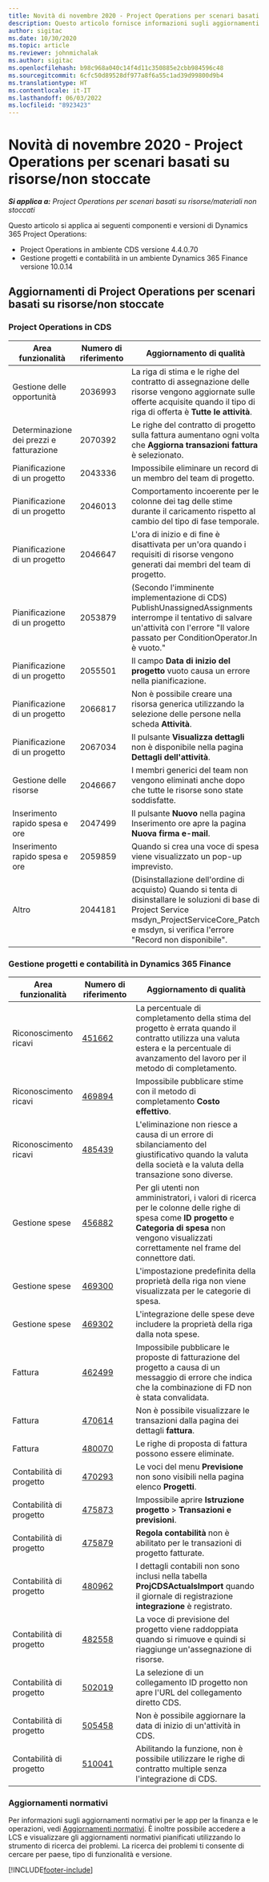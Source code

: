 ```yaml
---
title: Novità di novembre 2020 - Project Operations per scenari basati su risorse/non stoccate
description: Questo articolo fornisce informazioni sugli aggiornamenti di qualità disponibili nella versione di novembre 2020 di Project Operations per scenari basati su risorse/non stoccate.
author: sigitac
ms.date: 10/30/2020
ms.topic: article
ms.reviewer: johnmichalak
ms.author: sigitac
ms.openlocfilehash: b98c968a040c14f4d11c350885e2cbb984596c48
ms.sourcegitcommit: 6cfc50d89528df977a8f6a55c1ad39d99800d9b4
ms.translationtype: HT
ms.contentlocale: it-IT
ms.lasthandoff: 06/03/2022
ms.locfileid: "8923423"
---
```

# <a name="whats-new-november-2020---project-operations-for-resourcenon-stocked-based-scenarios"></a>Novità di novembre 2020 - Project Operations per scenari basati su risorse/non stoccate

_**Si applica a:** Project Operations per scenari basati su risorse/materiali non stoccati_

Questo articolo si applica ai seguenti componenti e versioni di Dynamics 365 Project Operations:

- Project Operations in ambiente CDS versione 4.4.0.70
- Gestione progetti e contabilità in un ambiente Dynamics 365 Finance versione 10.0.14

## <a name="updates-to-project-operations-for-resource-non-stocked-based-scenarios"></a>Aggiornamenti di Project Operations per scenari basati su risorse/non stoccate

### <a name="project-operations-on-cds"></a>Project Operations in CDS

| Area funzionalità                 | Numero di riferimento | Aggiornamento di qualità                                                                                                                                                                    |
|------------------------------|------------------|-----------------------------------------------------------------------------------------------------------------------------------------------------------------------------------|
|   Gestione delle opportunità       | 2036993          | La riga di stima e le righe del contratto di assegnazione delle risorse vengono aggiornate sulle offerte acquisite quando il tipo di riga di offerta è **Tutte le attività**.                                                 |
| Determinazione dei prezzi e fatturazione          | 2070392          | Le righe del contratto di progetto sulla fattura aumentano ogni volta che **Aggiorna transazioni fattura** è selezionato.                                                                         |
| Pianificazione di un progetto             | 2043336          | Impossibile eliminare un record di un membro del team di progetto.                                                                                                                                  |
| Pianificazione di un progetto             | 2046013          | Comportamento incoerente per le colonne dei tag delle stime durante il caricamento rispetto al cambio del tipo di fase temporale.                                                                                   |
| Pianificazione di un progetto             | 2046647          | L'ora di inizio e di fine è disattivata per un'ora quando i requisiti di risorse vengono generati dai membri del team di progetto.                                                                      |
| Pianificazione di un progetto             | 2053879          | (Secondo l'imminente implementazione di CDS) PublishUnassignedAssignments interrompe il tentativo di salvare un'attività con l'errore "Il valore passato per ConditionOperator.In è vuoto."                       |
| Pianificazione di un progetto             | 2055501          | Il campo **Data di inizio del progetto** vuoto causa un errore nella pianificazione.                                                                                                      |
| Pianificazione di un progetto             | 2066817          | Non è possibile creare una risorsa generica utilizzando la selezione delle persone nella scheda **Attività**.                                                                                                   |
| Pianificazione di un progetto             | 2067034          | Il pulsante **Visualizza dettagli** non è disponibile nella pagina **Dettagli dell'attività**.                                                                                                       |
| Gestione delle risorse          | 2046667          | I membri generici del team non vengono eliminati anche dopo che tutte le risorse sono state soddisfatte.                                                                                                    |
| Inserimento rapido spesa e ore | 2047499          | Il pulsante **Nuovo** nella pagina Inserimento ore apre la pagina **Nuova firma e-mail**.                                                                                               |
| Inserimento rapido spesa e ore | 2059859          | Quando si crea una voce di spesa viene visualizzato un pop-up imprevisto.                                                                                                                         |
| Altro                        | 2044181          | (Disinstallazione dell'ordine di acquisto) Quando si tenta di disinstallare le soluzioni di base di Project Service msdyn_ProjectServiceCore_Patch e msdyn, si verifica l'errore "Record non disponibile".  |

### <a name="project-management-and-accounting-in-dynamics-365-finance"></a>Gestione progetti e contabilità in Dynamics 365 Finance

| Area funzionalità        | Numero di riferimento | Aggiornamento di qualità                                                                                                                                                            |
|---------------------|------------------|---------------------------------------------------------------------------------------------------------------------------------------------------------------------------|
| Riconoscimento ricavi | [451662](https://fix.lcs.dynamics.com/Issue/Details/?bugId=451662)           | La percentuale di completamento della stima del progetto è errata quando il contratto utilizza una valuta estera e la percentuale di avanzamento del lavoro per il metodo di completamento.                     |
| Riconoscimento ricavi | [469894](https://fix.lcs.dynamics.com/Issue/Details/?bugId=469894)           | Impossibile pubblicare stime con il metodo di completamento **Costo effettivo**.                                                                                                    |
| Riconoscimento ricavi | [485439](https://fix.lcs.dynamics.com/Issue/Details/?bugId=485439)           | L'eliminazione non riesce a causa di un errore di sbilanciamento del giustificativo quando la valuta della società e la valuta della transazione sono diverse.                                              |
| Gestione spese  | [456882](https://fix.lcs.dynamics.com/Issue/Details/?bugId=456822)           | Per gli utenti non amministratori, i valori di ricerca per le colonne delle righe di spesa come **ID progetto** e **Categoria di spesa** non vengono visualizzati correttamente nel frame del connettore dati. |
| Gestione spese  | [469300](https://fix.lcs.dynamics.com/Issue/Details/?bugId=469300)           | L'impostazione predefinita della proprietà della riga non viene visualizzata per le categorie di spesa.                                                                                                         |
| Gestione spese  | [469302](https://fix.lcs.dynamics.com/Issue/Details/?bugId=469302)           | L'integrazione delle spese deve includere la proprietà della riga dalla nota spese.                                                                                             |
| Fattura           | [462499](https://fix.lcs.dynamics.com/Issue/Details/?bugId=462499)           | Impossibile pubblicare le proposte di fatturazione del progetto a causa di un messaggio di errore che indica che la combinazione di FD non è stata convalidata.                                                    |
| Fattura           | [470614](https://fix.lcs.dynamics.com/Issue/Details/?bugId=470614)           | Non è possibile visualizzare le transazioni dalla pagina dei dettagli **fattura**.                                                                                                              |
| Fattura           | [480070](https://fix.lcs.dynamics.com/Issue/Details/?bugId=480070)           | Le righe di proposta di fattura possono essere eliminate.                                                                                                                                  |
| Contabilità di progetto  | [470293](https://fix.lcs.dynamics.com/Issue/Details/?bugId=470293)           | Le voci del menu **Previsione** non sono visibili nella pagina elenco **Progetti**.                                                                                                   |
| Contabilità di progetto  | [475873](https://fix.lcs.dynamics.com/Issue/Details/?bugId=475873)           | Impossibile aprire **Istruzione progetto**   > **Transazioni e previsioni**.                                                                                                       |
| Contabilità di progetto  | [475879](https://fix.lcs.dynamics.com/Issue/Details/?bugId=475879)           | **Regola contabilità** non è abilitato per le transazioni di progetto fatturate.                                                                                                  |
| Contabilità di progetto  | [480962](https://fix.lcs.dynamics.com/Issue/Details/?bugId=480962)           | I dettagli contabili non sono inclusi nella tabella **ProjCDSActualsImport** quando il giornale di registrazione **integrazione** è registrato.                                                  |
| Contabilità di progetto  | [482558](https://fix.lcs.dynamics.com/Issue/Details/?bugId=482558)           | La voce di previsione del progetto viene raddoppiata quando si rimuove e quindi si riaggiunge un'assegnazione di risorse.                                                                            |
| Contabilità di progetto  | [502019](https://fix.lcs.dynamics.com/Issue/Details/?bugId=502019)           | La selezione di un collegamento ID progetto non apre l'URL del collegamento diretto CDS.                                                                                                         |
| Contabilità di progetto  | [505458](https://fix.lcs.dynamics.com/Issue/Details/?bugId=505458)           | Non è possibile aggiornare la data di inizio di un'attività in CDS.                                                                                                                           |
| Contabilità di progetto  | [510041](https://fix.lcs.dynamics.com/Issue/Details/?bugId=510041)           | Abilitando la funzione, non è possibile utilizzare le righe di contratto multiple senza l'integrazione di CDS.                                                                                   |

### <a name="regulatory-updates"></a>Aggiornamenti normativi
Per informazioni sugli aggiornamenti normativi per le app per la finanza e le operazioni, vedi [Aggiornamenti normativi](/dynamics365/finance/localizations/regulatory-updates). È inoltre possibile accedere a LCS e visualizzare gli aggiornamenti normativi pianificati utilizzando lo strumento di ricerca dei problemi. La ricerca dei problemi ti consente di cercare per paese, tipo di funzionalità e versione.


[!INCLUDE[footer-include](../includes/footer-banner.md)]